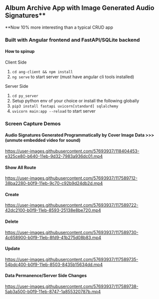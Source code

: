 ## Album Archive App with Image Generated Audio Signatures\*\*
\*\*Now 10% more interesting than a typical CRUD app


### Built with Angular frontend and FastAPI/SQLite backend

#### How to spinup

Client Side
1. `cd ang-client && npm install`
2. `ng serve` to start server (must have angular cli tools installed)

Server Side
1. `cd py_server`
2. Setup python env of your choice or install the following globally
3. `pip3 install fastapi uvicorn[standard] sqlalchemy`
4. `uvicorn main:app --reload` to start server

### Screen Capture Demos

#### Audio Signatures Generated Programmatically by Cover Image Data >>> (unmute embedded video for sound)

https://user-images.githubusercontent.com/57693937/118404453-e325ce80-b640-11eb-9d32-7983a936dc01.mp4

#### Show All Route
https://user-images.githubusercontent.com/57693937/117589712-38ba2280-b0f9-11eb-9c70-c92b9d24db2d.mp4

#### Create
https://user-images.githubusercontent.com/57693937/117589722-42dc2100-b0f9-11eb-8593-25138e8be720.mp4

#### Delete
https://user-images.githubusercontent.com/57693937/117589730-4c658900-b0f9-11eb-8fd9-41b275d08b83.mp4

#### Update
https://user-images.githubusercontent.com/57693937/117589735-54bdc400-b0f9-11eb-8503-8435b15634dd.mp4

#### Data Permanence/Server Side Changes
https://user-images.githubusercontent.com/57693937/117589738-5ab3a500-b0f9-11eb-8747-1a855320787b.mp4
